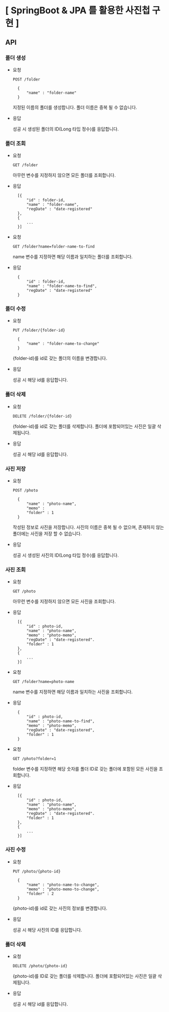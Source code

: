 # [ SpringBoot & JPA 를 활용한 사진첩 구현 ]

## API

### 폴더 생성

- 요청

	`POST /folder`

		{
			"name" : "folder-name"
		}
		
	지정된 이름의 폴더를 생성합니다. 폴더 이름은 중복 될 수 없습니다.
	
- 응답

	 성공 시 생성된 폴더의 ID(Long 타입 정수)를 응답합니다.

### 폴더 조회

- 요청

	`GET /folder`
	
	아무런 변수를 지정하지 않으면 모든 폴더를 조회합니다.

- 응답

		[{
			"id" : folder-id,
			"name" : "folder-name",
			"regDate" : "date-registered"
		},
		{
			...
		}]

- 요청
	
	`GET /folder?name=folder-name-to-find`

	name 변수를 지정하면 해당 이름과 일치하는 폴더를 조회합니다.
	
- 응답

		{
			"id" : folder-id,
			"name" : "folder-name-to-find",
			"regDate" : "date-registered"
		}
		
### 폴더 수정

- 요청
	
	`PUT /folder/{folder-id}`

		{
			"name" : "folder-name-to-change"
		}
	
	{folder-id}를 id로 갖는 폴더의 이름을 변경합니다.
	
- 응답

	 성공 시 해당 id를 응답합니다.

### 폻더 삭제

- 요청
	
	`DELETE /folder/{folder-id}`

	{folder-id}를 id로 갖는 폴더를 삭제합니다. 폴더에 포함되어있는 사진은 일괄 삭제됩니다.
	
- 응답

	 성공 시 해당 id를 응답합니다.

### 사진 저장

- 요청

	`POST /photo`

		{
			"name" : "photo-name",
			"memo" :
			"folder" : 1
		}
		
	작성된 정보로 사진을 저장합니다. 사진의 이름은 중복 될 수 없으며, 존재하지 않는 폴더에는 사진을 저장 할 수 없습니다.
	
- 응답

	 성공 시 생성된 사진의 ID(Long 타입 정수)를 응답합니다.

### 사진 조회

- 요청

	`GET /photo`
	
	아무런 변수를 지정하지 않으면 모든 사진을 조회합니다.

- 응답

		[{
			"id" : photo-id,
			"name" : "photo-name",
			"memo" : "photo-memo",
			"regDate" : "date-registered".
			"folder" : 1
		},
		{
			...
		}]

- 요청
	
	`GET /folder?name=photo-name`

	name 변수를 지정하면 해당 이름과 일치하는 사진을 조회합니다.
	
- 응답

		{
			"id" : photo-id,
			"name" : "photo-name-to-find",
			"memo" : "photo-memo",
			"regDate" : "date-registered",
			"folder" : 1	
		}
		
- 요청

	`GET /photo?folder=1`
	
	folder 변수를 지정하면 해당 숫자를 폴더 ID로 갖는 폴더에 포함된 모든 사진을 조회합니다.

- 응답

		[{
			"id" : photo-id,
			"name" : "photo-name",
			"memo" : "photo-memo",
			"regDate" : "date-registered".
			"folder" : 1
		},
		{
			...
		}]

### 사진 수정

- 요청
	
	`PUT /photo/{photo-id}`

		{
			"name" : "photo-name-to-change",
			"memo" : "photo-memo-to-change",
			"folder" : 2
		}
	
	{photo-id}를 id로 갖는 사진의 정보를 변경합니다.
	
- 응답

	 성공 시 해당 사진의 ID를 응답합니다.

### 폻더 삭제

- 요청
	
	`DELETE /photo/{photo-id}`

	{photo-id}를 ID로 갖는 폴더를 삭제합니다. 폴더에 포함되어있는 사진은 일괄 삭제됩니다.
	
- 응답

	 성공 시 해당 id를 응답합니다.
	 
